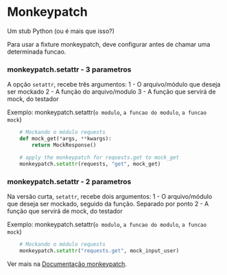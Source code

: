 # Monkeypatch

Um stub Python (ou é mais que isso?)

Para usar a fixture monkeypatch, deve configurar antes de chamar uma determinada funcao.

### monkeypatch.setattr - 3 parametros

A opção `setattr`, recebe três argumentos:
  1 - O arquivo/módulo que deseja ser mockado
  2 - A função do arquivo/modulo
  3 - A função que servirá de mock, do testador

Exemplo: monkeypatch.setattr(`o modulo`, `a funcao do modulo`, `a funcao mock`)

```python
    # Mockando o módulo requests
    def mock_get(*args, **kwargs):
        return MockResponse()

    # apply the monkeypatch for requests.get to mock_get
    monkeypatch.setattr(requests, "get", mock_get)
```
### monkeypatch.setattr - 2 parametros

Na versão curta, `setattr`, recebe dois argumentos:
  1 - O arquivo/módulo que deseja ser mockado, seguido da função. Separado por ponto
  2 - A função que servirá de mock, do testador

Exemplo: monkeypatch.setattr(`o modulo`, `a funcao do modulo`, `a funcao mock`)

```python
    # Mockando o módulo requests
    monkeypatch.setattr("requests.get", mock_input_user)
```



Ver mais na [Documentação monkeypatch](https://docs.pytest.org/en/latest/how-to/monkeypatch.html).
